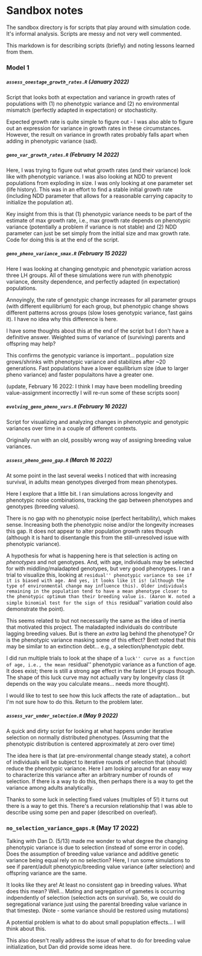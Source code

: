 # Sandbox notes

The sandbox directory is for scripts that play around with simulation code. It's informal analysis. Scripts are messy and not very well commented.

This markdown is for describing scripts (briefly) and noting lessons learned from them.

### Model 1

##### `assess_onestage_growth_rates.R` (January 2022)

Script that looks both at expectation and variance in growth rates of populations with (1) no phenotypic variance and (2) no environmental mismatch (perfectly adapted in expectation) or stochasticity.

Expected growth rate is quite simple to figure out - I was also able to figure out an expression for variance in growth rates in these circumstances. However, the result on variance in growth rates probably falls apart when adding in phenotypic variance (sad). 

##### `geno_var_growth_rates.R` (February 14 2022)

Here, I was trying to figure out what growth rates (and their variance) look like with phenotypic variance. I was also looking at NDD to prevent populations from exploding in size. I was only looking at one parameter set (life history). This was in an effort to find a stable initial growth rate (including NDD parameter that allows for a reasonable carrying capacity to initialize the population at).

Key insight from this is that (1) phenotypic variance needs to be part of the estimate of max growth rate, i.e., max growth rate depends on phenotypic variance (potentially a problem if variance is not stable) and (2) NDD parameter can just be set simply from the initial size and max growth rate. Code for doing this is at the end of the script.

##### `geno_pheno_variance_smax.R` (February 15 2022)

Here I was looking at changing genotypic and phenotypic variation across three LH groups. All of these simulations were run with phenotypic variance, density dependence, and perfectly adapted (in expectation) populations.

Annoyingly, the rate of genotypic change increases for all parameter groups (with different equilibrium) for each group, but phenotypic change shows different patterns across groups (slow loses genotypic variance, fast gains it). I have no idea why this difference is here.

I have some thoughts about this at the end of the script but I don't have a definitive answer. Weighted sums of variance of (surviving) parents and offspring may help? 

This confirms the genotypic variance is important... population size grows/shrinks with phenotypic variance and stabilizes after ~20 generations. Fast populations have a lower equilibrium size (due to larger pheno variance) and faster populaitons have a greater one.

(update, February 16 2022: I think I may have been modelling breeding value-assignment incorrectly
I will re-run some of these scripts soon)

##### `evolving_geno_pheno_vars.R` (February 16 2022)

Script for visualizing and analyzing changes in phenotypic and genotypic variances over time in a couple of different contexts.

Originally run with an old, possibly wrong way of assigning breeding value variances.

##### `assess_pheno_geno_gap.R` (March 16 2022)

At some point in the last several weeks I noticed that with increasing survival, in adults mean genotypes diverged from mean phenotypes.

Here I explore that a little bit. I ran simulations across longevity and phenotypic noise combinations, tracking the gap between phenotypes and genotypes (breeding values).

There is no gap with no phenotypic noise (perfect heritability), which makes sense.
Increasing both the phenotypic noise and/or the longevity increases this gap.
It does not appear to alter population growth rates though (although it is hard to disentangle this from the still-unresolved issue with phenotypic variance).

A hypothesis for what is happening here is that selection is acting on *phenotypes* and not genotypes.
And, with age, individuals may be selected for with middling/maladapted genotypes, but very good phenotypes.
I ran a trial to visualize this, looking at ``residual'' phenotypic variance to see if it is biased with age.
And yes, it looks like it is! (although the type of environmental change may influence this).
Older individuals remaining in the population tend to have a mean phenotype closer to the phenotypic optimum than their breeding value is.
(Aaron W. noted a simple binomial test for the sign of this ``residual'' variation could also demonstrate the point).

This seems related to but not necessarily the same as the idea of inertia that motivated this project.
The maladapted individuals do contribute lagging breeding values.
But is there an *extra* lag behind the phenotype? Or is the phenotypic variance masking some of this effect?
Brett noted that this may be similar to an extinction debt... e.g., a selection/phenotypic debt.

I did run multiple trials to look at the shape of a ``luck'' curve as a function of age,
i.e., the mean ``residual'' phenotypic variance as a function of age.
It does exist; there is still a strong age effect in the faster LH groups though.
The shape of this luck curve may not actually vary by longevity class
(it depends on the way you calculate means... needs more thought).

I would like to test to see how this luck affects the rate of adaptation... but I'm not sure how to do this.
Return to the problem later.

##### `assess_var_under_selection.R` (May 9 2022)

A quick and dirty script for looking at what happens under iterative selection on normally distributed phenotypes.
(Assuming that the phenotypic distribution is centered approximately at zero over time)

The idea here is that (at pre-environmental change steady state), a cohort of individuals will be subject to iterative rounds of selection that (should) reduce the phenotypic variance. 
Here I am looking around for an easy way to characterize this variance after an arbitrary number of rounds of selection. 
If there is a way to do this, then perhaps there is a way to get the variance among adults analytically.

Thanks to some luck in selecting fixed values (multiples of 5!) it turns out there is a way to get this.
There's a recursion relationship that I was able to describe using some pen and paper (described on overleaf).

### `no_selection_variance_gaps.R` (May 17 2022)

Talking with Dan D. (5/13) made me wonder to what degree the changing phenotypic variance is due to selection (instead of some error in code).
Does the assumption of breeding value variance and additive genetic variance being equal rely on no selection?
Here, I run some simulations to see if parent/adult phenotypic/breeding value variance (after selection) and offspring variance are the same.

It looks like they are! At least no consistent gap in breeding values.
What does this mean? Well...
Mating and segregation of gametes is occurring indpendently of selection (selection acts on survival).
So, we could do segregational variance just using the parental breeding value variance in that timestep.
(Note - some variance should be restored using mutations)

A potential problem is what to do about small popuplation effects... I will think about this.

This also doesn't really address the issue of what to do for breeding value initialization, but Dan did provide some ideas here.
